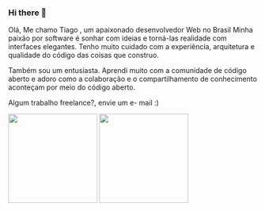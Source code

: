 ### Hi there 👋


Olá, Me chamo Tiago , um apaixonado desenvolvedor Web no Brasil Minha paixão por software é sonhar com ideias e torná-las realidade com interfaces elegantes. Tenho muito cuidado com a experiência, arquitetura e qualidade do código das coisas que construo.

Também sou um entusiasta. Aprendi muito com a comunidade de código aberto e adoro como a colaboração e o compartilhamento de conhecimento aconteçam por meio do código aberto.

Algum trabalho freelance?, envie um e- mail :)
<!--
**tgvieira/tgvieira** is a ✨ _special_ ✨ repository because its `README.md` (this file) appears on your GitHub profile.

Here are some ideas to get you started:

- 🔭 I’m currently working on ...
- 🌱 I’m currently learning ...
- 👯 I’m looking to collaborate on ...
- 🤔 I’m looking for help with ...
- 💬 Ask me about ...
- 📫 How to reach me: ...
- 😄 Pronouns: ...
- ⚡ Fun fact: ...
-->

<img height="180em" src="https://github-readme-stats.vercel.app/api?username=cientistadaweb&show_icons=true" />
<img height="180em" src="https://github-readme-stats.vercel.app/api/top-langs/?username=cientistadaweb&layout=compact" />
